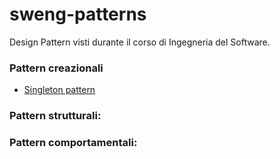 # **sweng-patterns**
Design Pattern visti durante il corso di Ingegneria del Software.

### **Pattern creazionali**

- [Singleton pattern](singleton.md)

### **Pattern strutturali**:

### **Pattern comportamentali**: